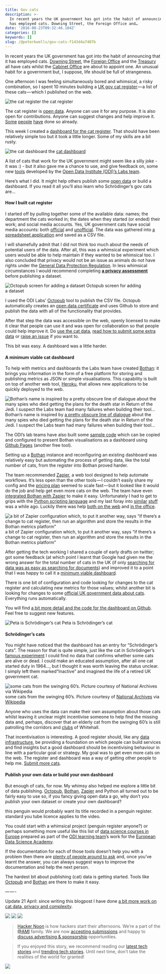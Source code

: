 ```yaml
---
title: Gov cats
description: >-
  In recent years the UK government has got into the habit of announcing that it
  has employed cats. Downing Street, the Foreign Office and…
date: '2016-08-23T09:32:46.104Z'
categories: []
keywords: []
slug: /@peterkwells/gov-cats-f143d4a7407b
---
```


In recent years the UK government has got into the habit of announcing that it has employed cats. [Downing Street](http://www.bbc.co.uk/news/uk-politics-36772515), the [Foreign Office](http://www.telegraph.co.uk/news/2016/04/13/palmerston-the-cat-arrives-for-work-at-the-foreign-office/) and the [Treasury](http://www.telegraph.co.uk/news/2016/08/05/the-telegraph-meets-gladstone-the-pampered-treasury-cat---who-is/) all have cats whilst the [Cabinet Office](http://www.telegraph.co.uk/news/2016/08/03/cabinet-office-set-to-appoint-cat-called-cromwell-as-chief-mouse/) are about to appoint one. An unusual habit for a government but, I suppose, life should be full of strangeness.

One afternoon I was feeling simultaneously bored and whimsical, a risky combination, so I spent 10 minutes building a [UK gov cat register ](https://peterkwells.github.io/uk-government-cats/)— a list of these cats — which I published on the web.

![the cat register](https://cdn-images-1.medium.com/max/600/1*P9zc0ifCWe9igP8k4jckEg.png)
the cat register

The cat register is [open data](https://theodi.org/what-is-open-data). Anyone can use it for any purpose. It is also open for contributions. Anyone can suggest changes and help improve it. [Some](https://github.com/peterkwells/uk-government-cats/pull/2) [people](https://github.com/peterkwells/uk-government-cats/issues/12) [have](https://github.com/peterkwells/uk-government-cats/pull/10) done so already.

This week I created a [dashboard for the cat register](https://peterkwells.github.io/uk-govt-cat-dashboard/ukgovcats.html). That should have been relatively simple too but it took a little longer. Some of my skills are a bit rusty.

![the [cat dashboard](https://peterkwells.github.io/uk-govt-cat-dashboard/ukgovcats.html)](https://cdn-images-1.medium.com/max/600/1*nCtBeWvNvNCo6lptnLQ39g.png)
the [cat dashboard](https://peterkwells.github.io/uk-govt-cat-dashboard/ukgovcats.html)

A list of cats that work for the UK government might seem like a silly joke - it was :) - but it also gave me a chance to use, and give feedback on, some new [tools](https://hackernoon.com/tagged/tools) developed by the [Open Data Institute (ODI)’s Labs team](http://theodi.org/labs).

Here’s what I did. It might help others publish some [open data](https://hackernoon.com/tagged/open-data) or build a dashboard. If you read it all you’ll also learn who Schrödinger’s gov cats are…

#### How I built cat register

I started off by pulling together some of the available data: names; the department the cats worked in; the dates when they started (or ended) their work; and social media accounts. Yes, UK government cats have social media accounts: both [official](https://twitter.com/@diplomog) and [unofficial](https://twitter.com/@Number10cat). The data was gathered into [a spreadsheet application](https://www.libreoffice.org/discover/calc/) and saved as a CSV file.

I will shamefully admit that I did not think too much about the needs of potential users of the data. After all, this was a whimsical experiment which users would be able to help maintain if they wanted to be whimsical too. I also concluded that privacy would not be an issue as animals do not have rights under the [General Data Protection Regulation](https://en.wikipedia.org/wiki/General_Data_Protection_Regulation). In less whimsical circumstances I would recommend completing [**a privacy assessment**](https://en.wikipedia.org/wiki/Privacy_Impact_Assessment) before publishing a dataset.

![Octopub screen for adding a dataset](https://cdn-images-1.medium.com/max/600/1*4yBIN55cwNgBt2QZwzbQAQ.png)
Octopub screen for adding a dataset

I used the ODI Labs’ [Octopub](https://octopub.io) tool to publish the CSV file. Octopub automatically creates an [open data certificate](https://certificates.theodi.org/en/) and uses Github to store and publish the data with all of the functionality that provides.

After that step the data was accessible on the web, openly licensed to make it clear that people can use it and was open for collaboration so that people could help improve it. Do [use the cat data](https://peterkwells.github.io/uk-government-cats/), [read how to submit some extra data](https://github.com/peterkwells/uk-government-cats/blob/gh-pages/README.md) or [raise an issue](https://github.com/peterkwells/uk-government-cats/issues) if you want to.

This bit was easy. A dashboard was a little harder.

#### A minimum viable cat dashboard

To help with metrics and dashboards the Labs team have created [Bothan](http://bothan.io): it brings you information in the form of a free platform for storing and publishing metrics as JSON or simple visualisations. This capability is built on top of another web tool, [Heroku](https://www.heroku.com/what), that allows new applications to be quickly deployed to the web.

![Bothan’s name is inspired by [a pretty obscure line of dialogue](http://starwars.wikia.com/wiki/Bothan) about the many spies who died getting the plans for the death star in Return of the Jedi. I suspect the Labs team had many failures when building their tool…](https://cdn-images-1.medium.com/max/600/1*Jzvuy_K9B0j7MrBvDT_vbg.png)
Bothan’s name is inspired by [a pretty obscure line of dialogue](http://starwars.wikia.com/wiki/Bothan) about the many spies who died getting the plans for the death star in Return of the Jedi. I suspect the Labs team had many failures when building their tool…

The ODI’s lab teams have also built some [sample code](https://github.com/theodi/bothan-dashboards) which can be copied and configured to present Bothan visualisations as a dashboard using [Github Pages](https://pages.github.com) (another free tool).

Setting up a [Bothan](http://catdashboard.herokuapp.com/metrics) instance and reconfiguring an existing dashboard was relatively easy but automating the process of getting data, like the total number of cats, from the register into Bothan proved harder.

The team recommended [Zapier](https://zapier.com), a web tool designed to help automate workflows. It’s less open than the other tools — I couldn’t easily share my config and the [pricing plan](https://zapier.com/pricing/) seemed to scale fast — but it looked like it would do the job and help get even more cats on the web. The team have even [integrated Bothan with Zapier](https://zapier.com/zapbook/) to make it easy. Unfortunately I had to get to grips with the [Python scripting language](https://en.wikipedia.org/wiki/Python_%28programming_language%29) and my last foray into [similar](https://en.wikipedia.org/wiki/Tcl) [stuff](https://en.wikipedia.org/wiki/Expect) was a while ago. Luckily there was help [both on the web](http://stackoverflow.com/questions/tagged/python) and [in the office](https://theodi.org/team/emilia-kacprzak-team).

![a bit of Zapier configuration which, to put it another way, says “if there’s a change to cat register, then run an algorithm and store the results in the Bothan metrics platform”](https://cdn-images-1.medium.com/max/600/1*tY2qdJrH5arpsT4JBciZXw.png)
a bit of Zapier configuration which, to put it another way, says “if there’s a change to cat register, then run an algorithm and store the results in the Bothan metrics platform”

After getting the tech working I shared a couple of early drafts on twitter; got some feedback (at which point I learnt that Google had given me the wrong answer for the total number of cats in the UK (if only [searching for data was as easy as searching for documents](http://theodi.org/blog/we-need-to-learn-how-to-search-the-web-of-data)) and improved it to a point that I was happy to call it a [minimum viable dashboard](https://en.wikipedia.org/wiki/Minimum_viable_product).

There is one bit of configuration and code looking for changes to the cat register and calculating new metrics for those values; whilst another bit is looking for changes to some [official UK government data about cats](https://data.gov.uk/dataset/cat-population-per-postcode-district). Everything runs automatically.

You will find [a bit more detail and the code for the dashboard on Github](https://github.com/peterkwells/uk-govt-cat-dashboard). Feel free to suggest new features.

![Peta is Schrödinger’s cat](https://cdn-images-1.medium.com/max/600/1*DMTa12D2avq7iPEfTpYcHA.png)
Peta is Schrödinger’s cat

#### Schrödinger’s cats

You might have noticed that the dashboard has an entry for “Schrödinger’s cats”. The reason for that is quite simple, just like the cat in Schrödinger’s [famous experiment](https://en.wikipedia.org/wiki/Schrödinger%27s_cat) I could find no data that confirms whether some cats are alive or dead. I could make an educated assumption, after all one cat started duty in 1964…, but I thought it was worth leaving the status unclear. I simply left them marked“Inactive” and imagined the life of a retired UK government cat.

![some cats from the swinging 60’s. Picture courtesy of [National Archives](http://www.nationalarchives.gov.uk) via [Wikipedia](https://en.wikipedia.org/wiki/Swinging_London#/media/File:Londons_Carnaby_Street,_1969.jpg)](https://cdn-images-1.medium.com/max/600/1*BP8tWqZeFZRXnfpyMfIVdA.jpeg)
some cats from the swinging 60’s. Picture courtesy of [National Archives](http://www.nationalarchives.gov.uk) via [Wikipedia](https://en.wikipedia.org/wiki/Swinging_London#/media/File:Londons_Carnaby_Street,_1969.jpg)

Anyone who uses the data can make their own assumption about those cats whilst leaving it unclear might incentivise someone to help find the missing data and, perhaps, discover that an elderly cat from the swinging 60’s is still patrolling the corridors and [clubs](https://en.wikipedia.org/wiki/Boodle%27s) of Whitehall.

That incentivisation is interesting. A good register should, like any [data infrastructure](http://theodi.org/data-infrastructure), be providing a foundation on which people can build services and find insights but a good dashboard should be incentivising behaviour in line with a particular goal or strategy. My goal was to get even more cats on the web. The register and dashboard was a way of getting other people to help me. [Submit more cats](https://github.com/peterkwells/uk-government-cats/blob/gh-pages/README.md).

#### Publish your own data or build your own dashboard

But enough of cats, for now. My whimsy also helped me explore a little bit of data publishing. [Octopub](https://octopub.io), [Bothan](https://bothan.io), [Zapier](https://zapier.com) and Python all turned out to be fairly easy to use so, if you fancy giving open data a go, why don’t you publish your own dataset or create your own dashboard?

this penguin would probably want its title recorded in a penguin register. standard you tube licence applies to the video.

You could start with a whimsical project (penguin register anyone?) or perhaps something more useful like this list of [data science courses in Europe](https://theodi.github.io/data-science-courses-in-europe-2016/) prepared as part of the [ODI learning team](http://theodi.org/team/emily-vacher)’s work for the [European Data Science Academy](https://edsa-project.eu/).

If the documentation for each of those tools doesn’t help you with a problem then there are [plenty of people around to ask](https://twitter.com/search?q=opendata&src=typd) and, once you’ve learnt the answer, you can always suggest ways to improve the documentation and help the next person.

The hardest bit about publishing (cat) data is getting started. Tools like [Octopub](https://octopub.io) and [Bothan](https://bothan.io) are there to make it easy.

— — -

Update 21 April: since writing this blogpost I have done [a bit more work on cat data, privacy and complexity](https://medium.com/@peterkwells/cat-data-is-complex-and-thats-ok-fb6a17e78536).

[![](https://cdn-images-1.medium.com/max/400/1*0hqOaABQ7XGPT-OYNgiUBg.png)](http://bit.ly/HackernoonFB)
[![](https://cdn-images-1.medium.com/max/400/1*Vgw1jkA6hgnvwzTsfMlnpg.png)](https://goo.gl/k7XYbx)
[![](https://cdn-images-1.medium.com/max/400/1*gKBpq1ruUi0FVK2UM_I4tQ.png)](https://goo.gl/4ofytp)

> [Hacker Noon](http://bit.ly/Hackernoon) is how hackers start their afternoons. We’re a part of the [@AMI](http://bit.ly/atAMIatAMI) family. We are now [accepting submissions](http://bit.ly/hackernoonsubmission) and happy to [discuss advertising & sponsorship](mailto:partners@amipublications.com) opportunities.

> If you enjoyed this story, we recommend reading our [latest tech stories](http://bit.ly/hackernoonlatestt) and [trending tech stories](https://hackernoon.com/trending). Until next time, don’t take the realities of the world for granted!

[![](https://cdn-images-1.medium.com/max/2560/1*35tCjoPcvq6LbB3I6Wegqw.jpeg)](https://goo.gl/Ahtev1)